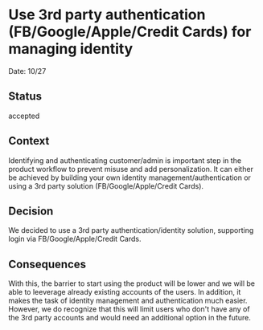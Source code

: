 # Use 3rd party authentication (FB/Google/Apple/Credit Cards) for managing identity

Date: 10/27

## Status

accepted

## Context

Identifying and authenticating customer/admin is important step in the product workflow to prevent misuse and add personalization. It can either be achieved by building your own identity management/authentication or using a 3rd party solution (FB/Google/Apple/Credit Cards).

## Decision

We decided to use a 3rd party authentication/identity solution, supporting login via FB/Google/Apple/Credit Cards.

## Consequences

With this, the barrier to start using the product will be lower and we will be able to leeverage already existing accounts of the users. In addition, it makes the task of identity management and authentication much easier. However, we do recognize that this will limit users who don't have any of the 3rd party accounts and would need an additional option in the future.
